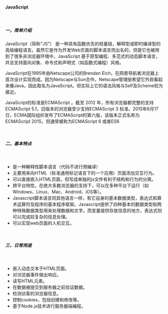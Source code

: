 #### **JavaScript**
<br>

##### **一，简单介绍**
JavaScript（简称“JS”） 是一种具有函数优先的轻量级，解释型或即时编译型的高级编程语言。虽然它是作为开发Web页面的脚本语言而出名的，但是它也被用到了很多非浏览器环境中，JavaScript 基于原型编程、多范式的动态脚本语言，并且支持面向对象、命令式和声明式（如函数式编程）风格。

JavaScript在1995年由Netscape公司的Brendan Eich，在网景导航者浏览器上首次设计实现而成。因为Netscape与Sun合作，Netscape管理层希望它外观看起来像Java，因此取名为JavaScript。但实际上它的语法风格与Self及Scheme较为接近。

JavaScript的标准是ECMAScript 。截至 2012 年，所有浏览器都完整的支持ECMAScript 5.1，旧版本的浏览器至少支持ECMAScript 3 标准。2015年6月17日，ECMA国际组织发布了ECMAScript的第六版，该版本正式名称为 ECMAScript 2015，但通常被称为ECMAScript 6 或者ES6

<br>

##### **二，基本特点**
<br>

* 是一种解释性脚本语言（代码不进行预编译）
* 主要用来向HTML（标准通用标记语言下的一个应用）页面添加交互行为。 
* 可以直接嵌入HTML页面，但写成单独的js文件有利于结构和行为的分离。 
* 跨平台特性，在绝大多数浏览器的支持下，可以在多种平台下运行（如Windows、Linux、Mac、Android、iOS等）。
* Javascript脚本语言同其他语言一样，有它自身的基本数据类型，表达式和算术运算符及程序的基本程序框架。Javascript提供了四种基本的数据类型和两种特殊数据类型用来处理数据和文字。而变量提供存放信息的地方，表达式则可以完成较复杂的信息处理。
* 可以实现web页面的人机交互。

<br>

##### **三，日常用途**
<br>

* 嵌入动态文本于HTML页面。  
* 对浏览器事件做出响应。  
* 读写HTML元素。  
* 在数据被提交到服务器之前验证数据。  
* 检测访客的浏览器信息。  
* 控制cookies，包括创建和修改等。  
* 基于Node.js技术进行服务器端编程。